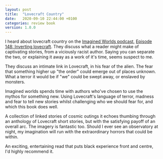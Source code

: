 ```yaml
---
layout: post
title:  "Lovecraft Country"
date:   2020-09-10 22:44:00 +0100
categories: review book
version: 1.0.0
---
```


I heard about lovecraft country on the [Imagined Worlds podcast][imagined-worlds], [Episode 148: Inverting lovecraft][e148-inverting-lovecraft]. They discuss what a reader might make of captivating stories, from a viciously racist author. Saying you can separate the two, or explaining it away as a work of it's time, seems suspect to me.

They discuss an intimate link in Lovecraft, in his fear of the alien. The fear that something higher up "the order" could emerge out of places unknown. What a terror it would be if "we" could be swept away, or enslaved by monsters.

Imagined worlds spends time with authors who've chosen to use the mythos for something new. Using Lovecraft's language of terror, madness and fear to tell new stories whilst challenging who we should fear for, and which this book does well.

A collection of linked stories of cosmic outings it echoes thumbing through an anthology of Lovecraft short stories, but with the satisfying payoff of an overall arc. The imagery is fantastic too. Should I ever see an observatory at night, my imagination will run with the extraordinary horrors that could be within.

An exciting, entertaining read that puts black experience front and centre, I'd highly recommend it.

[imagined-worlds]: https://www.imaginaryworldspodcast.org/home.html
[e148-inverting-lovecraft]: https://www.imaginaryworldspodcast.org/inverting-lovecraft.html
